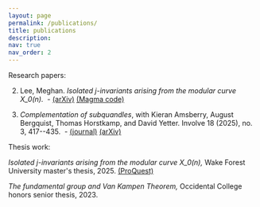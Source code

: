 ```yaml
---
layout: page
permalink: /publications/
title: publications
description:
nav: true
nav_order: 2
---
```


Research papers:

2. Lee, Meghan. *Isolated j-invariants arising from the modular curve X_0(n).* 
&nbsp;- [(arXiv)](https://doi.org/10.48550/arXiv.2507.19462) [(Magma code)](https://github.com/meghanhlee/NonIsolated)

1. *Complementation of subquandles*, with Kieran Amsberry, August Bergquist, Thomas Horstkamp, and David Yetter. Involve 18 (2025), no. 3, 417--435. 
&nbsp;- [(journal)](https://msp.org/involve/2025/18-3/involve-v18-n3-p03-s.pdf) [(arXiv)](https://arxiv.org/abs/2304.09747)

Thesis work:

*Isolated j-invariants arising from the modular curve X_0(n),* Wake Forest University master's thesis, 2025. [(ProQuest)](https://www.proquest.com/docview/3223494656?accountid=14868&parentSessionId=G4R5cPXuhaYE8qwnqXnthShGXl9GcLdwBr5K%2BF0LwCs%3D&sourcetype=Dissertations%20&%20Theses)

*The fundamental group and Van Kampen Theorem,* Occidental College honors senior thesis, 2023.
